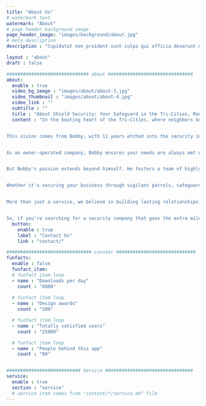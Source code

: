 ```yaml
---
title: "About Us"
# watermark text
watermark: "About"
# page header background image
page_header_image: "images/background/about.jpg"
# meta description
description : "Cupidatat non proident sunt culpa qui officia deserunt mollit <br> anim idest laborum sed ut perspiciatis."

layout : "about"
draft : false

############################## about ###############################
about:
  enable : true
  video_bg_image : "images/about/about-3.jpg"
  video_thumbnail : "images/about/about-4.jpg"
  video_link : ""
  subtitle : ""
  title : "About Shield Security: Your Safeguard in the Tri-Cities, Rooted in Community"
  content : "In the beating heart of the Tri-Cities, where neighbors know each other and businesses grow side-by-side, stands Shield Security. We're not just another security company – we're your trusted allies, dedicated to keeping you and your property safe and your peace of mind intact.


This vision comes from Bobby, with 11 years etched into the security industry. Having seen firsthand the ripples of reliable protection in his own community, he built Shield Security on a bedrock of trust, professionalism, and unwavering commitment.


As an owner-operated company, Bobby ensures your needs are always met with personal attention and understanding. There's no corporate maze here, just direct access to his expertise and dedication. You'll never be a number; you'll be a valued partner in crafting your own sense of security.


But Bobby's passion extends beyond himself. He fosters a team of highly trained and licensed security professionals who share his love for the Tri-Cities. Equipped with comprehensive training, they're prepared to handle any situation with unwavering precision and calm.


Whether it's securing your business through vigilant patrols, safeguarding your special event with discreet presence, or providing peace of mind with watchful eyes on your property, we offer a comprehensive suite of services tailored to your needs and budget. From proactive patrols and swift alarm response to discreet surveillance and expert investigations, we're your one-stop shop for complete security solutions.


More than just a service, we believe in building lasting relationships. We take the time to understand your unique concerns and tailor our approach to seamlessly integrate into your life or business operations. Your security is our priority, and we're committed to earning your trust, one secure step at a time.


So, if you're searching for a security company that goes the extra mile, a company that understands the Tri-Cities landscape and prioritizes your needs, look no further than Shield Security. Contact us today and let Bobby and his team discuss how they can become your trusted guardians, creating a safe haven for you and your loved ones."
  button:
    enable : true
    label : "Contact Us"
    link : "contact/"

############################### counter #############################
funfacts:
  enable : false
  funfact_item:
  # funfact item loop
  - name : "Downloads per day"
    count : "8000"
    
  # funfact item loop
  - name : "Design awards"
    count : "200"

  # funfact item loop
  - name : "Totally satisfied users"
    count : "25000"

  # funfact item loop
  - name : "People behind this app"
    count : "80"


########################### Service ################################
service:
  enable : true
  section : "service"
  # service item comes from "content/*/service.md" file
---
```

